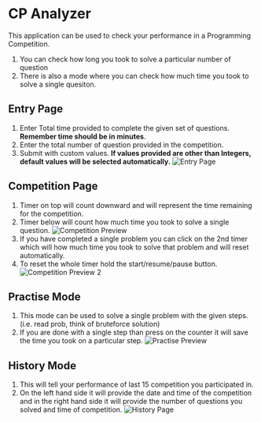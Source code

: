 # CP Analyzer

This application can be used to check your performance in a Programming Competition.

1. You can check how long you took to solve a particular number of question
2. There is also a mode where you can check how much time you took to solve a single quesiton.

## Entry Page

1. Enter Total time provided to complete the given set of questions. **Remember time should be in minutes**.
2. Enter the total number of question provided in the competition.
3. Submit with custom values. **If values provided are other than Integers, default values will be selected automatically.**
   ![Entry Page](values.png)

## Competition Page

1. Timer on top will count downward and will represent the time remaining for the competition.
2. Timer below will count how much time you took to solve a single question.
   ![Competition Preview](competition.png)
3. If you have completed a single problem you can click on the 2nd timer which will how much time you took to solve that problem and will reset automatically.
4. To reset the whole timer hold the start/resume/pause button.
   ![Competition Preview 2](competition1.png)

## Practise Mode

1. This mode can be used to solve a single problem with the given steps. (i.e. read prob, think of bruteforce solution)
2. If you are done with a single step than press on the counter it will save the time you took on a particular step.
   ![Practise Preview](practise.png)

## History Mode

1. This will tell your performance of last 15 competition you participated in.
2. On the left hand side it will provide the date and time of the competition and in the right hand side it will provide the number of questions you solved and time of competition.
   ![History Page](history.png)
